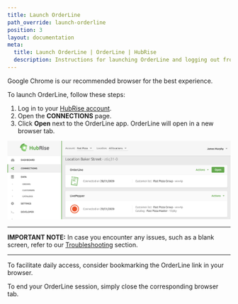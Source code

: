 ```yaml
---
title: Launch OrderLine
path_override: launch-orderline
position: 3
layout: documentation
meta:
  title: Launch OrderLine | OrderLine | HubRise
  description: Instructions for launching OrderLine and logging out from it.
---
```


Google Chrome is our recommended browser for the best experience.

To launch OrderLine, follow these steps:

1. Log in to your [HubRise account](https://manager.hubrise.com).
2. Open the **CONNECTIONS** page.
3. Click **Open** next to the OrderLine app. OrderLine will open in a new browser tab.

![OrderLine Connection Example](./images/004-2x-connect-orderline.png)

---

**IMPORTANT NOTE:** In case you encounter any issues, such as a blank screen, refer to our [Troubleshooting](/apps/orderline/troubleshooting) section.

---

To facilitate daily access, consider bookmarking the OrderLine link in your browser.

To end your OrderLine session, simply close the corresponding browser tab.
